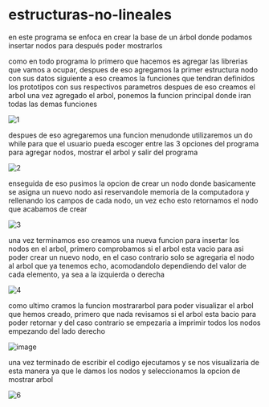 # estructuras-no-lineales
en este programa se enfoca en crear la base de un árbol donde podamos insertar nodos para después poder mostrarlos 

como en todo programa lo primero que hacemos es agregar las librerias que vamos a ocupar, despues de eso agregamos la primer estructura nodo con sus datos 
siguiente a eso creamos la funciones que tendran definidos los prototipos con sus respectivos parametros
despues de eso creamos el arbol 
una vez agregado el arbol, ponemos la funcion principal donde iran todas las demas funciones


![1](https://user-images.githubusercontent.com/72112634/97511887-c00a2a80-194d-11eb-97cb-4c2c775a0867.png)


despues de eso agregaremos una funcion menudonde utilizaremos un do while para que el usuario pueda escoger entre las 3 opciones del programa para agregar nodos, mostrar el arbol y salir del programa


![2](https://user-images.githubusercontent.com/72112634/97512124-59d1d780-194e-11eb-8414-e5ff57897357.png)







enseguida de eso pusimos la opcion de crear un nodo donde basicamente se asigna un nuevo nodo asi reservandole memoria de la computadora y rellenando los campos de cada nodo, un vez echo esto retornamos el nodo que acabamos de crear

![3](https://user-images.githubusercontent.com/72112634/97512495-4410e200-194f-11eb-845a-a4d2320e3eae.png)



una vez terminamos eso creamos una nueva funcion para insertar los nodos en el arbol, primero comprobamos si el arbol esta vacio para asi poder crear un nuevo nodo, en el caso contrario solo se agregaria el nodo al arbol que ya tenemos echo, acomodandolo dependiendo del valor de cada elemento, ya sea a la izquierda o derecha


![4](https://user-images.githubusercontent.com/72112634/97512666-b7b2ef00-194f-11eb-9eea-6b6ff87d2e78.png)


como ultimo cramos la funcion mostrararbol para poder visualizar el arbol que hemos creado, primero que nada revisamos si el arbol esta bacio para poder retornar y del caso contrario se empezaria a imprimir todos los nodos empezando del lado derecho


![image](https://user-images.githubusercontent.com/72112634/97512901-59d2d700-1950-11eb-9953-3b1b0ddd15cf.png)


una vez terminado de escribir el codigo ejecutamos y se nos visualizaria de esta manera ya que le damos los nodos y seleccionamos la opcion de mostrar arbol

![6](https://user-images.githubusercontent.com/72112634/97512971-8b4ba280-1950-11eb-9464-19c4b7fa453c.png)



